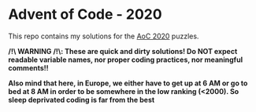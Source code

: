 Advent of Code - 2020
=====================

This repo contains my solutions for the
[AoC 2020](https://adventofcode.com/2020) puzzles.


**/!\ WARNING /!\\: These are quick and dirty solutions! Do NOT expect readable
variable names, nor proper coding practices, nor meaningful comments!!**

**Also mind that here, in Europe, we either have to get up at 6 AM or go to bed
at 8 AM in order to be somewhere in the low ranking (<2000). So sleep
deprivated coding is far from the best**
